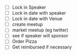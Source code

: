 - [ ] Lock in Speaker 
- [ ] Lock in date with speaker 
- [ ] Lock in date with Venue
- [ ] create meetup
- [ ] market meetup (eg twitter) 
- [ ] see if speaker will sponsor
- [ ] Order Pizza
- [ ] Get reimbursed if necessary
